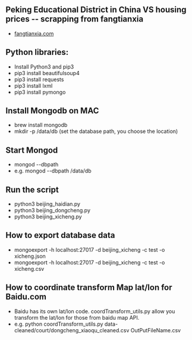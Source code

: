 ## Peking Educational District in China VS housing prices -- scrapping from fangtianxia
   - [fangtianxia.com](fangtianxia.com)

## Python libraries:
   - Install Python3 and pip3
   - pip3 install beautifulsoup4
   - pip3 install requests
   - pip3 install lxml
   - pip3 install pymongo

## Install Mongodb on MAC 
   - brew install mongodb
   - mkdir -p /data/db (set the database path, you choose the location)

## Start Mongod
   - mongod --dbpath <path to data directory>
   - e.g. mongod --dbpath /data/db

## Run the script
   - python3 beijing_haidian.py
   - python3 beijing_dongcheng.py
   - python3 beijing_xicheng.py
   
## How to export database data
   - mongoexport -h localhost:27017 -d beijing_xicheng -c test -o xicheng.json
   - mongoexport -h localhost:27017 -d beijing_xicheng -c test -o xicheng.csv



## How to coordinate transform Map lat/lon for Baidu.com
   - Baidu has its own lat/lon code. coordTransform_utils.py allow you transform the lat/lon for those from baidu map API.
   - e.g. python coordTransform_utils.py data-cleaned/court/dongcheng_xiaoqu_cleaned.csv OutPutFileName.csv

